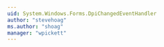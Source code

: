 ```yaml
---
uid: System.Windows.Forms.DpiChangedEventHandler
author: "stevehoag"
ms.author: "shoag"
manager: "wpickett"
---
```

